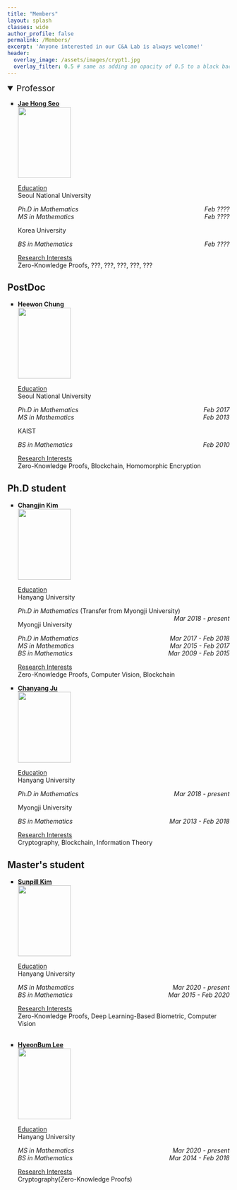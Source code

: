 ```yaml
---
title: "Members"
layout: splash
classes: wide
author_profile: false
permalink: /Members/
excerpt: 'Anyone interested in our C&A Lab is always welcome!'
header:
  overlay_image: /assets/images/crypt1.jpg
  overlay_filter: 0.5 # same as adding an opacity of 0.5 to a black background
---
```




<details open>
    <summary style="font-size:1.2rem;">
        Professor
    </summary>
    <ul type="square">
        <li><p style="text-align:left;"><A href="https://sites.google.com/site/jhsbhs/"><b sytle="font-size:120%;">Jae Hong Seo</b></A>
            <br>
            <img src="{{ site.url }}{{ site.baseurl }}/assets/images/jaehong.jpg" alt="" height="160" width="120">
            </p>
            <u>Education</u>
            <br>
            Seoul National University
            <br>
            <i><p style="text-align:left;">Ph.D in Mathematics<span style="float:right;">Feb ????</span><br>
                <span style="text-align:left;">MS in Mathematics</span><span style="float:right;">Feb ????</span></p></i>
            Korea University
            <br>
            <i><p style="text-align:left;">BS in Mathematics<span style="float:right;">Feb ????</span></p></i>
            <u>Research Interests</u>
            <br>
            Zero-Knowledge Proofs, ???, ???, ???, ???, ???
        </li>
    </ul>
</details>

## PostDoc

<ul type="square">
    <li><p style="text-align:left;"><b sytle="font-size:120%;">Heewon Chung</b>
    <br>
    <img src="{{ site.url }}{{ site.baseurl }}/assets/images/Heewon.jpg" alt="" height="160" width="120">
    </p>
    <u>Education</u>
    <br>
    Seoul National University
    <br>
    <i><p style="text-align:left;">Ph.D in Mathematics<span style="float:right;">Feb 2017</span><br>
        <span style="text-align:left;">MS in Mathematics</span><span style="float:right;">Feb 2013</span></p></i>
    KAIST
    <br>
    <i><p style="text-align:left;">BS in Mathematics<span style="float:right;">Feb 2010</span></p></i>
    <u>Research Interests</u>
    <br>
    Zero-Knowledge Proofs, Blockchain, Homomorphic Encryption
    </li>
</ul>

## Ph.D student

<ul type="square">
    <li><p style="text-align:left;"><b sytle="font-size:120%;">Changjin Kim</b>
    <br>
    <img src="{{ site.url }}{{ site.baseurl }}/assets/images/Changjin.jpg" alt="" height="160" width="120">
    </p>
    <u>Education</u>
    <br>
    Hanyang University
    <br>
    <p style="text-align:left;"><i>Ph.D in Mathematics</i> (Transfer from Myongji University)<span style="float:right;"><i>Mar 2018 - present</i></span><br>
        </p>
    Myongji University
    <br>
    <i><p style="text-align:left;">Ph.D in Mathematics<span style="float:right;">Mar 2017 - Feb 2018</span><br>
        <span style="text-align:left;">MS in Mathematics</span><span style="float:right;">Mar 2015 - Feb 2017</span><br>
        <span style="text-align:left;">BS in Mathematics</span><span style="float:right;">Mar 2009 - Feb 2015</span></p></i>
    <u>Research Interests</u>
    <br>
    Zero-Knowledge Proofs, Computer Vision, Blockchain
    </li>
    <li><p style="text-align:left;"><A href="https://chanyangju.github.io"><b sytle="font-size:120%;">Chanyang Ju</b></A>
    <br>
    <img src="{{ site.url }}{{ site.baseurl }}/assets/images/Chanyang.jpg" alt="" height="160" width="120">
    </p>
    <u>Education</u>
    <br>
    Hanyang University
    <br>
    <i><p style="text-align:left;">Ph.D in Mathematics<span style="float:right;">Mar 2018 - present</span><br>
        </p></i>
    Myongji University
    <br>
    <i><p style="text-align:left;">BS in Mathematics<span style="float:right;"> Mar 2013 - Feb 2018</span></p></i>
    <u>Research Interests</u>
    <br>
    Cryptography, Blockchain, Information Theory
    </li>
</ul>

## Master's student

<ul type="square">
    <li><p style="text-align:left;"><A href="https://sunpill.github.io"><b sytle="font-size:120%;">Sunpill Kim</b></A>
    <br>
    <img src="{{ site.url }}{{ site.baseurl }}/assets/images/Sunpill.jpg" alt="" height="160" width="120">
    </p>
    <u>Education</u>
    <br>
    Hanyang University
    <br>
    <i><p style="text-align:left;">MS in Mathematics<span style="float:right;">Mar 2020 - present</span><br>
        <span style="text-align:left;">BS in Mathematics</span><span style="float:right;"> Mar 2015 - Feb 2020</span></p></i>
    <u>Research Interests</u>
    <br>
    Zero-Knowledge Proofs, Deep Learning-Based Biometric, Computer Vision
</li>   
<br>
    <li><p style="text-align:left;"><A href="https://hyeonbumlee.github.io"><b sytle="font-size:120%;">HyeonBum Lee</b></A>
    <br>
    <img src="{{ site.url }}{{ site.baseurl }}/assets/images/Hyeonbum.jpg" alt="" height="160" width="120">
    </p>
    <u>Education</u>
    <br>
    Hanyang University
    <br>
    <i><p style="text-align:left;">MS in Mathematics<span style="float:right;">Mar 2020 - present</span><br>
        <span style="text-align:left;">BS in Mathematics</span><span style="float:right;"> Mar 2014 - Feb 2018</span></p></i>
    <u>Research Interests</u>
    <br>
    Cryptography(Zero-Knowledge Proofs)
    </li>
</ul>